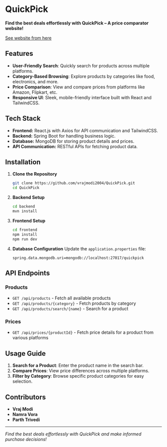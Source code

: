 # QuickPick

**Find the best deals effortlessly with QuickPick – A price comparator website!**

[See website from here](#)

## Features

- **User-Friendly Search**: Quickly search for products across multiple platforms.
- **Category-Based Browsing**: Explore products by categories like food, electronics, and more.
- **Price Comparison**: View and compare prices from platforms like Amazon, Flipkart, etc.
- **Responsive UI**: Sleek, mobile-friendly interface built with React and TailwindCSS.

## Tech Stack

- **Frontend:** React.js with Axios for API communication and TailwindCSS.
- **Backend:** Spring Boot for handling business logic.
- **Database:** MongoDB for storing product details and prices.
- **API Communication:** RESTful APIs for fetching product data.

## Installation

1. **Clone the Repository**
   ```bash
   git clone https://github.com/vrajmodi2004/QuickPick.git
   cd QuickPick
   ```

2. **Backend Setup**
   ```bash
   cd backend
   mvn install
   ```

3. **Frontend Setup**
   ```bash
   cd frontend
   npm install
   npm run dev
   ```

4. **Database Configuration**
   Update the `application.properties` file:
   ```properties
   spring.data.mongodb.uri=mongodb://localhost:27017/quickpick
   ```

## API Endpoints

### Products
- `GET /api/products` - Fetch all available products
- `GET /api/products/{category}` - Fetch products by category
- `GET /api/products/search/{name}` - Search for a product

### Prices
- `GET /api/prices/{productId}` - Fetch price details for a product from various platforms

## Usage Guide

1. **Search for a Product**: Enter the product name in the search bar.
2. **Compare Prices**: View price differences across multiple platforms.
3. **Filter by Category**: Browse specific product categories for easy selection.

## Contributors
- **Vraj Modi**
- **Namra Vora**
- **Parth Trivedi**

---
*Find the best deals effortlessly with QuickPick and make informed purchase decisions!*

